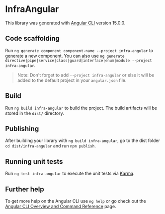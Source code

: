 # InfraAngular

This library was generated with [Angular CLI](https://github.com/angular/angular-cli) version 15.0.0.

## Code scaffolding

Run `ng generate component component-name --project infra-angular` to generate a new component. You can also use `ng generate directive|pipe|service|class|guard|interface|enum|module --project infra-angular`.
> Note: Don't forget to add `--project infra-angular` or else it will be added to the default project in your `angular.json` file. 

## Build

Run `ng build infra-angular` to build the project. The build artifacts will be stored in the `dist/` directory.

## Publishing

After building your library with `ng build infra-angular`, go to the dist folder `cd dist/infra-angular` and run `npm publish`.

## Running unit tests

Run `ng test infra-angular` to execute the unit tests via [Karma](https://karma-runner.github.io).

## Further help

To get more help on the Angular CLI use `ng help` or go check out the [Angular CLI Overview and Command Reference](https://angular.io/cli) page.
